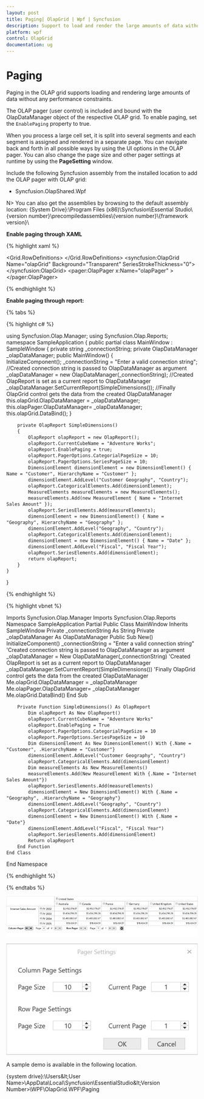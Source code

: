```yaml
---
layout: post
title: Paging| OlapGrid | Wpf | Syncfusion
description: Support to load and render the large amounts of data without any performance constraints in OLAP Grid control.
platform: wpf
control: OlapGrid
documentation: ug
---
```


# Paging

Paging in the OLAP grid supports loading and rendering large amounts of data without any performance constraints.

The OLAP pager (user control) is included and bound with the OlapDataManager object of the respective OLAP grid. To enable paging, set the `EnablePaging` property to true.

When you process a large cell set, it is split into several segments and each segment is assigned and rendered in a separate page. You can navigate back and forth in all possible ways by using the UI options in the OLAP pager. You can also change the page size and other pager settings at runtime by using the **PageSetting** window.

Include the following Syncfusion assembly from the installed location to add the OLAP pager with OLAP grid:

* Syncfusion.OlapShared.Wpf

N> You can also get the assemblies by browsing to the default assembly location: {System Drive}:\Program Files (x86)\Syncfusion\Essential Studio\\{version number}\precompiledassemblies\\{version number}\\{framework version}\

**Enable paging through XAML**

{% highlight xaml %}
			
<Window xmlns="http://schemas.microsoft.com/winfx/2006/xaml/presentation"
        xmlns:x="http://schemas.microsoft.com/winfx/2006/xaml"
        xmlns:syncfusion="http://schemas.syncfusion.com/wpf"
        xmlns:pager="clr-namespace:Syncfusion.Windows.Shared.Olap;assembly=Syncfusion.OlapShared.WPF"
        x:Class="SampleApplication.MainWindow"
        Title="MainWindow" Height="350" Width="525">
        <Grid>
            <Grid.RowDefinitions>
                <RowDefinition Height="*"/>
                <RowDefinition Height="Auto"/>
            </Grid.RowDefinitions>
            <GroupBox  Header="OlapGrid" Grid.Row="0">
                <syncfusion:OlapGrid  Name="olapGrid" Background="Transparent" SeriesStrokeThickness="0"></syncfusion:OlapGrid>
            </GroupBox>
            <GroupBox Grid.Row="1" Header="OlapPager" Margin="5" >
                <pager:OlapPager x:Name="olapPager" ></pager:OlapPager>
            </GroupBox>
        </Grid>
</Window>
				
{% endhighlight %}

**Enable paging through report:**

{% tabs %}

{% highlight c# %}

using Syncfusion.Olap.Manager;
using Syncfusion.Olap.Reports;
namespace SampleApplication
{
    public partial class MainWindow : SampleWindow
    {
        private string _connectionString;
        private OlapDataManager _olapDataManager;
        public MainWindow()
        {  
            InitializeComponent();
            _connectionString = "Enter a valid connection string";
            //Created connection string is passed to OlapDataManager as argument
            _olapDataManager = new OlapDataManager(_connectionString);
            //Created OlapReport is set as a current report to OlapDataManager
            _olapDataManager.SetCurrentReport(SimpleDimensions());
            //Finally OlapGrid control gets the data from the created OlapDataManager
            this.olapGrid.OlapDataManager = _olapDataManager;
            this.olapPager.OlapDataManager= _olapDataManager;
            this.olapGrid.DataBind();
        }
            
        private OlapReport SimpleDimensions()
        {
            OlapReport olapReport = new OlapReport();
            olapReport.CurrentCubeName = "Adventure Works";
            olapReport.EnablePaging = true;
            olapReport.PagerOptions.CategorialPageSize = 10;
            olapReport.PagerOptions.SeriesPageSize = 10;
            DimensionElement dimensionElement = new DimensionElement() { Name = "Customer", HierarchyName = "Customer" };
            dimensionElement.AddLevel("Customer Geography", "Country");
            olapReport.CategoricalElements.Add(dimensionElement);
            MeasureElements measureElements = new MeasureElements();
            measureElements.Add(new MeasureElement { Name = "Internet Sales Amount" });
            olapReport.SeriesElements.Add(measureElements);
            dimensionElement = new DimensionElement() { Name = "Geography", HierarchyName = "Geography" };
            dimensionElement.AddLevel("Geography", "Country");
            olapReport.CategoricalElements.Add(dimensionElement);
            dimensionElement = new DimensionElement() { Name = "Date" };
            dimensionElement.AddLevel("Fiscal", "Fiscal Year");
            olapReport.SeriesElements.Add(dimensionElement);
            return olapReport;
        }
    }
}

{% endhighlight %}

{% highlight vbnet %}  

Imports Syncfusion.Olap.Manager
Imports Syncfusion.Olap.Reports
Namespace SampleApplication
    Partial Public Class MainWindow
        Inherits SampleWindow
        Private _connectionString As String
        Private _olapDataManager As OlapDataManager
        Public Sub New()
            InitializeComponent()
            _connectionString = "Enter a valid connection string"
            'Created connection string is passed to OlapDataManager as argument
            _olapDataManager = New OlapDataManager(_connectionString)
            'Created OlapReport is set as a current report to OlapDataManager
            _olapDataManager.SetCurrentReport(SimpleDimensions())
            'Finally OlapGrid control gets the data from the created OlapDataManager
            Me.olapGrid.OlapDataManager = _olapDataManager
            Me.olapPager.OlapDataManager= _olapDataManager
            Me.olapGrid.DataBind()
        End Sub

        Private Function SimpleDimensions() As OlapReport
            Dim olapReport As New OlapReport()
            olapReport.CurrentCubeName = "Adventure Works"
            olapReport.EnablePaging = True
            olapReport.PagerOptions.CategorialPageSize = 10
            olapReport.PagerOptions.SeriesPageSize = 10
            Dim dimensionElement As New DimensionElement() With {.Name = "Customer", .HierarchyName = "Customer"}
            dimensionElement.AddLevel("Customer Geography", "Country")
            olapReport.CategoricalElements.Add(dimensionElement)
            Dim measureElements As New MeasureElements()
            measureElements.Add(New MeasureElement With {.Name = "Internet Sales Amount"})
            olapReport.SeriesElements.Add(measureElements)
            dimensionElement = New DimensionElement() With {.Name = "Geography", .HierarchyName = "Geography"}
            dimensionElement.AddLevel("Geography", "Country")
            olapReport.CategoricalElements.Add(dimensionElement)
            dimensionElement = New DimensionElement() With {.Name = "Date"}
            dimensionElement.AddLevel("Fiscal", "Fiscal Year")
            olapReport.SeriesElements.Add(dimensionElement)
            Return olapReport
        End Function
    End Class
End Namespace
				
{% endhighlight %}

{% endtabs %}

![OlapPager in OlapGrid control](Paging_images/Paging_img1.png)

![Page Setting Window](Paging_images/Paging_img2.png)

A sample demo is available in the following location.

{system drive}:\Users\&lt;User Name&gt;\AppData\Local\Syncfusion\EssentialStudio\&lt;Version Number&gt;\WPF\OlapGrid.WPF\Paging


